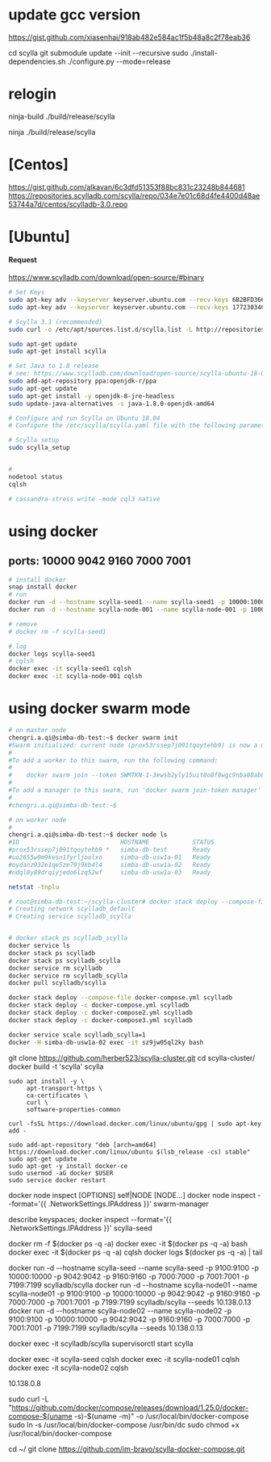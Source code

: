 

# update gcc version
https://gist.github.com/xiasenhai/918ab482e584ac1f5b48a8c2f78eab36

cd scylla
git submodule update --init --recursive
sudo ./install-dependencies.sh
./configure.py --mode=release

# relogin 
ninja-build ./build/release/scylla

ninja ./build/release/scylla







# [Centos]
https://gist.github.com/alkavan/6c3dfd51353f88bc831c23248b844681
https://repositories.scylladb.com/scylla/repo/034e7e01c68d4fe4400d48ae53744a7d/centos/scylladb-3.0.repo


# [Ubuntu]

#### Request

https://www.scylladb.com/download/open-source/#binary


```sh
# Set Keys
sudo apt-key adv --keyserver keyserver.ubuntu.com --recv-keys 6B2BFD3660EF3F5B
sudo apt-key adv --keyserver keyserver.ubuntu.com --recv-keys 17723034C56D4B19

# Scylla 3.1 (recommended)
sudo curl -o /etc/apt/sources.list.d/scylla.list -L http://repositories.scylladb.com/scylla/repo/5aca7050-6324-47a9-b6df-bf95419ffb30/ubuntu/scylladb-3.1-bionic.list

sudo apt-get update
sudo apt-get install scylla

# Set Java to 1.8 release
# see: https://www.scylladb.com/download/open-source/scylla-ubuntu-18-04/
sudo add-apt-repository ppa:openjdk-r/ppa
sudo apt-get update
sudo apt-get install -y openjdk-8-jre-headless
sudo update-java-alternatives -s java-1.8.0-openjdk-amd64

# Configure and run Scylla on Ubuntu 18.04
# Configure the /etc/scylla/scylla.yaml file with the following parameters:

# Scylla setup
sudo scylla_setup


# 
nodetool status
cqlsh

# cassandra-stress write -mode cql3 native 


```


# using docker
## ports: 10000 9042 9160 7000 7001
```sh
# install docker
snap install docker
# run 
docker run -d --hostname scylla-seed1 --name scylla-seed1 -p 10000:10000 -p 9042:9042 -p 9160:9160 -p 7000:7000 -p 7001:7001 -p 7199:7199 scylladb/scylla
docker run -d --hostname scylla-node-001 --name scylla-node-001 -p 10000:10000 -p 9042:9042 -p 9160:9160 -p 7000:7000 -p 7001:7001 -p 7199:7199 scylladb/scylla

# remove
# docker rm -f scylla-seed1

# log
docker logs scylla-seed1
# cqlsh
docker exec -it scylla-seed1 cqlsh
docker exec -it scylla-node-001 cqlsh


```





# using docker swarm mode

```sh
# on master node
chengri.a.qi@simba-db-test:~$ docker swarm init
#Swarm initialized: current node (prox53rssep7j091tqoytehb9) is now a manager.
#
#To add a worker to this swarm, run the following command:
#
#    docker swarm join --token SWMTKN-1-3ewsb2yly15uit8o8f8wgc9nba88ab8rwnqax7apwow21fps8e-6xtvwrtwrz2jid441xrqc4vyq 10.138.0.13:2377
#
#To add a manager to this swarm, run 'docker swarm join-token manager' and follow the instructions.
#
#chengri.a.qi@simba-db-test:~$ 

# on worker node
#
chengri.a.qi@simba-db-test:~$ docker node ls
#ID                            HOSTNAME            STATUS              AVAILABILITY        MANAGER STATUS      ENGINE VERSION
#prox53rssep7j091tqoytehb9 *   simba-db-test       Ready               Active              Leader              19.03.5
#uo2655w0m9kesn1fyrljoolxo     simba-db-usw1a-01   Ready               Active                                  19.03.5
#oydanz932e1qe5ze79j9kb4l4     simba-db-usw1a-02   Ready               Active                                  19.03.5
#ndql8y89drqiyjedo6lzq52wf     simba-db-usw1a-03   Ready               Active                                  19.03.5

netstat -tnplu
```

```sh
# root@simba-db-test:~/scylla-cluster# docker stack deploy --compose-file docker-compose.yml scylladb
# Creating network scylladb_default
# Creating service scylladb_scylla


# docker stack ps scylladb_scylla
docker service ls
docker stack ps scylladb
docker stack ps scylladb_scylla
docker service rm scylladb
docker service rm scylladb_scylla
docker pull scylladb/scylla

docker stack deploy --compose-file docker-compose.yml scylladb
docker stack deploy -c docker-compose.yml scylladb
docker stack deploy -c docker-compose2.yml scylladb
docker stack deploy -c docker-compose3.yml scylladb

docker service scale scylladb_scylla=1
docker -H simba-db-usw1a-02 exec -it sz9jw05ql2ky bash
```

git clone https://github.com/herber523/scylla-cluster.git
cd scylla-cluster/
docker build -t 'scylla' scylla

```
sudo apt install -y \
     apt-transport-https \
     ca-certificates \
     curl \
     software-properties-common

curl -fsSL https://download.docker.com/linux/ubuntu/gpg | sudo apt-key add -

sudo add-apt-repository "deb [arch=amd64] https://download.docker.com/linux/ubuntu $(lsb_release -cs) stable"
sudo apt-get update
sudo apt-get -y install docker-ce
sudo usermod -aG docker $USER
sudo service docker restart
```

docker node inspect [OPTIONS] self|NODE [NODE...]
docker node inspect --format='{{ .NetworkSettings.IPAddress }}' swarm-manager

describe keyspaces;
docker inspect --format='{{ .NetworkSettings.IPAddress }}' scylla-seed

docker rm -f $(docker ps -q -a)
docker exec -it $(docker ps -q -a) bash
docker exec -it $(docker ps -q -a) cqlsh
docker logs $(docker ps -q -a) | tail

docker run -d --hostname scylla-seed   --name scylla-seed   -p 9100:9100 -p 10000:10000 -p 9042:9042 -p 9160:9160 -p 7000:7000 -p 7001:7001 -p 7199:7199 scylladb/scylla
docker run -d --hostname scylla-node01 --name scylla-node01 -p 9100:9100 -p 10000:10000 -p 9042:9042 -p 9160:9160 -p 7000:7000 -p 7001:7001 -p 7199:7199 scylladb/scylla --seeds 10.138.0.13 
docker run -d --hostname scylla-node02 --name scylla-node02 -p 9100:9100 -p 10000:10000 -p 9042:9042 -p 9160:9160 -p 7000:7000 -p 7001:7001 -p 7199:7199 scylladb/scylla --seeds 10.138.0.13 


docker exec -it scylladb/scylla supervisorctl start scylla

docker exec -it scylla-seed cqlsh
docker exec -it scylla-node01 cqlsh
docker exec -it scylla-node02 cqlsh


10.138.0.8


sudo curl -L "https://github.com/docker/compose/releases/download/1.25.0/docker-compose-$(uname -s)-$(uname -m)" -o /usr/local/bin/docker-compose
sudo ln -s /usr/local/bin/docker-compose /usr/bin/dc
sudo chmod +x /usr/local/bin/docker-compose

cd ~/
git clone https://github.com/im-bravo/scylla-docker-compose.git

